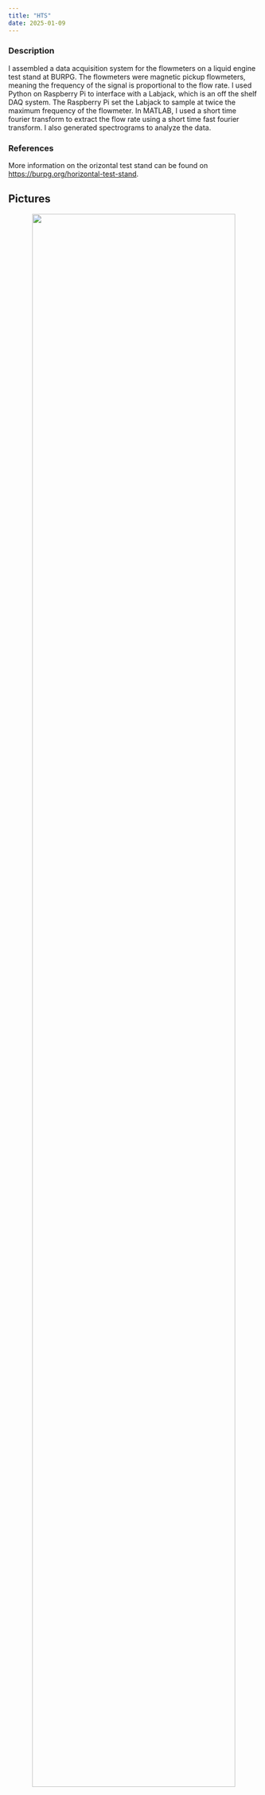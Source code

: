 ```yaml
---
title: "HTS"
date: 2025-01-09
---
```


### Description
I assembled a data acquisition system for the flowmeters on a liquid engine test stand at BURPG. The flowmeters were magnetic pickup flowmeters, meaning the frequency of the signal is proportional to the flow rate. I used Python on Raspberry Pi to interface with a Labjack, which is an off the shelf DAQ system. The Raspberry Pi set the Labjack to sample at twice the maximum frequency of the flowmeter. In MATLAB, I used a short time fourier transform to extract the flow rate using a short time fast fourier transform. I also generated spectrograms to analyze the data. 

### References
More information on the orizontal test stand can be found on https://burpg.org/horizontal-test-stand.

## Pictures
<p align="center">
<img src="/portfolio/images/hts.png" width="90%">
</p>
<p align="center">
Horizontal Test Stand Firing Iron Lotus IV on February 11, 2022
</p>
